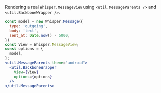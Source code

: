 Rendering a real `Whisper.MessageView` using `<util.MessageParents />` and
`<util.BackboneWrapper />`.

```jsx
const model = new Whisper.Message({
  type: 'outgoing',
  body: 'text',
  sent_at: Date.now() - 5000,
})
const View = Whisper.MessageView;
const options = {
  model,
};
<util.MessageParents theme="android">
  <util.BackboneWrapper
    View={View}
    options={options}
  />
</util.MessageParents>
```
